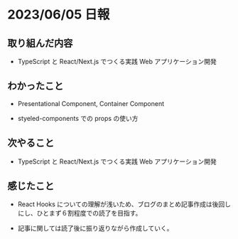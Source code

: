 # 2023/06/05 日報

## 取り組んだ内容

- TypeScript と React/Next.js でつくる実践 Web アプリケーション開発

## わかったこと

- Presentational Component, Container Component

- styeled-components での props の使い方

## 次やること

- TypeScript と React/Next.js でつくる実践 Web アプリケーション開発

## 感じたこと

- React Hooks についての理解が浅いため、ブログのまとめ記事作成は後回しにし、ひとまず６割程度での読了を目指す。

- 記事に関しては読了後に振り返りながら作成していく。
